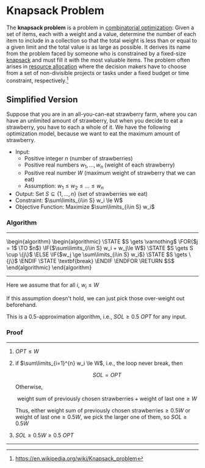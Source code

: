 # Knapsack Problem

The **knapsack problem** is a problem in [combinatorial optimization](https://en.wikipedia.org/wiki/Combinatorial_optimization): Given a set of items, each with a weight and a value, determine the number of each item to include in a collection so that the total weight is less than or equal to a given limit and the total value is as large as possible. It derives its name from the problem faced by someone who is constrained by a fixed-size [knapsack](https://en.wikipedia.org/wiki/Knapsack) and must fill it with the most valuable items. The problem often arises in [resource allocation](https://en.wikipedia.org/wiki/Resource_allocation) where the decision makers have to choose from a set of non-divisible projects or tasks under a fixed budget or time constraint, respectively.[^knapsack]

[^knapsack]: https://en.wikipedia.org/wiki/Knapsack_problem

## Simplified Version

Suppose that you are in an all-you-can-eat strawberry farm, where you can have an unlimited amount of strawberry, but when you decide to eat a strawberry, you have to each a whole of it. We have the following optimization model, because we want to eat the maximum amount of strawberry.

- Input:
  - Positive integer $n$ (number of strawberries)
  - Positive real numbers $w_1,...,w_n$ (weight of each strawberry)
  - Positive real number $W$ (maximum weight of strawberry that we can eat)
  - Assumption: $w_1 \le w_2 \le ... \le w_n$
- Output: Set $S \subseteq \{1,...,n\}$ (set of strawberries we eat)
- Constraint: $\sum\limits_{i\in S} w_i \le W$
- Objective Function: Maximize $\sum\limits_{i\in S} w_i$

### Algorithm

---

<Pseudo>
    \begin{algorithm}
    \begin{algorithmic}
      \STATE $S \gets \varnothing$
      \FOR{$j = 1$ \TO $n$}
        \IF{$\sum\limits_{i\in S} w_i + w_j\le W$}
          \STATE $S \gets S \cup \{j\}$
        \ELSE
          \IF{$w_j \ge \sum\limits_{i\in S} w_i$}
            \STATE $S \gets \{j\}$
          \ENDIF
          \STATE \textbf{break}
        \ENDIF
      \ENDFOR
      \RETURN $S$
    \end{algorithmic}
    \end{algorithm}
</Pseudo>

---

Here we assume that for all $i$, $w_i \le W$

If this assumption doesn't hold, we can just pick those over-weight out beforehand.

This is a 0.5-approximation algorithm, i.e., $SOL \ge 0.5 \ OPT$ for any input.

### Proof

---

1. $OPT \le W$

2. if $\sum\limits_{i=1}^{n} w_i \le W$, i.e., the loop never break, then

   $$SOL = OPT$$

   Otherwise,

   $$\text{weight sum of previously chosen strawberries} + \text{weight of last one} \ge W$$

   Thus, either $\text{weight sum of previously chosen strawberries} \ge 0.5W$ or $\text{weight of last one} \ge 0.5W$, we pick the larger one of them, so $SOL \ge 0.5W$

3. $SOL \ge 0.5W \ge 0.5 \ OPT$

---
